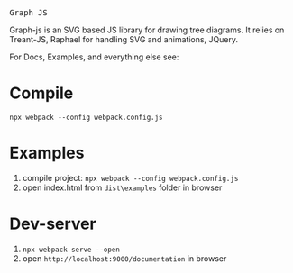 <pre>
Graph JS
</pre>

Graph-js is an SVG based JS library for drawing tree diagrams.
It relies on Treant-JS, Raphael for handling SVG and animations, JQuery.

For Docs, Examples, and everything else see:


# Compile

`npx webpack --config webpack.config.js`

# Examples

1. compile project:
`npx webpack --config webpack.config.js`
2. open index.html from `dist\examples` folder in browser

# Dev-server

1. `npx webpack serve --open`
2. open `http://localhost:9000/documentation` in browser